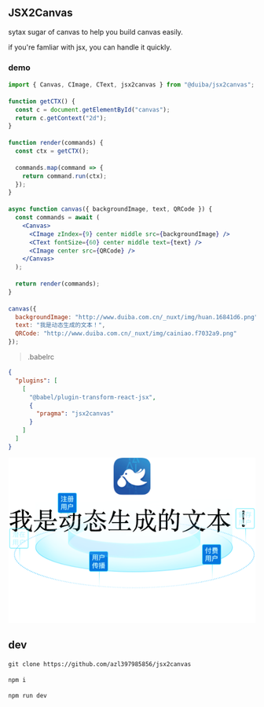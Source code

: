 ## JSX2Canvas

sytax sugar of canvas to help you build canvas easily.

if you're famliar with jsx, you can handle it quickly.

### demo

```jsx
import { Canvas, CImage, CText, jsx2canvas } from "@duiba/jsx2canvas";

function getCTX() {
  const c = document.getElementById("canvas");
  return c.getContext("2d");
}

function render(commands) {
  const ctx = getCTX();

  commands.map(command => {
    return command.run(ctx);
  });
}

async function canvas({ backgroundImage, text, QRCode }) {
  const commands = await (
    <Canvas>
      <CImage zIndex={9} center middle src={backgroundImage} />
      <CText fontSize={60} center middle text={text} />
      <CImage center src={QRCode} />
    </Canvas>
  );

  return render(commands);
}

canvas({
  backgroundImage: "http://www.duiba.com.cn/_nuxt/img/huan.16841d6.png",
  text: "我是动态生成的文本！",
  QRCode: "http://www.duiba.com.cn/_nuxt/img/cainiao.f7032a9.png"
});
```

> .babelrc

```json
{
  "plugins": [
    [
      "@babel/plugin-transform-react-jsx",
      {
        "pragma": "jsx2canvas"
      }
    ]
  ]
}
```

![sample](./screenshots/sample.png)

## dev

```
git clone https://github.com/azl397985856/jsx2canvas

npm i

npm run dev

```
